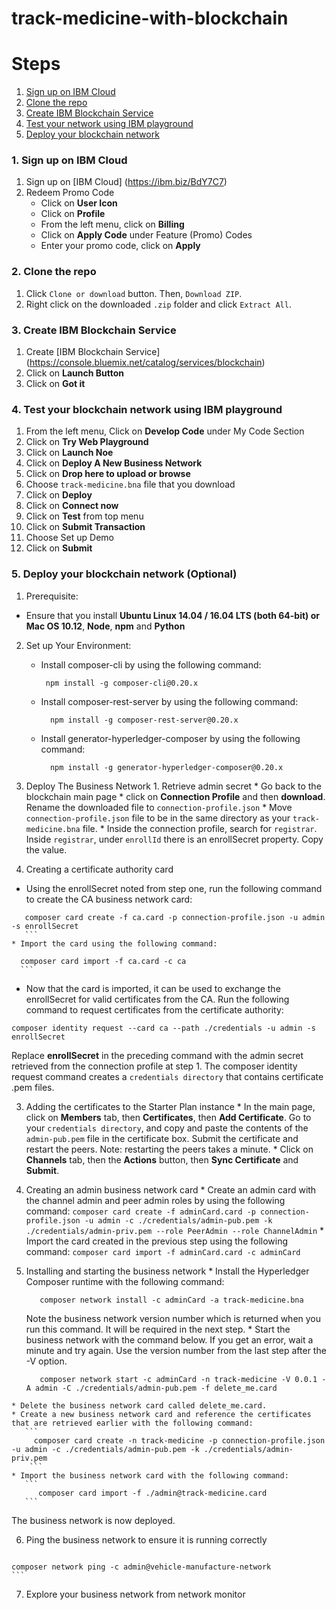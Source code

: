 # track-medicine-with-blockchain
# Steps

1. [Sign up on IBM Cloud](#1-sign-up-on-ibm-cloud)
2. [Clone the repo](#2-clone-the-repo)
3. [Create IBM Blockchain Service](#3-create-ibm-blockchain-service)
4. [Test your network using IBM playground](#4-test-your-blockchain-network-using-ibm-playground)
5. [Deploy your blockchain network ](#5-deploy-your-blockchain-network-optional )


### 1. Sign up on IBM Cloud
1. Sign up on [IBM Cloud] (https://ibm.biz/BdY7C7)
2. Redeem Promo Code 
   * Click on **User Icon**
   * Click on **Profile**
   * From the left menu, click on **Billing** 
   * Click on **Apply Code** under Feature (Promo) Codes
   * Enter your promo code, click on **Apply**

### 2. Clone the repo
1. Click `Clone or download` button. Then, `Download ZIP`.
2. Right click on the downloaded `.zip` folder and click `Extract All`.

### 3. Create IBM Blockchain Service
1. Create [IBM Blockchain Service] (https://console.bluemix.net/catalog/services/blockchain)
2. Click on **Launch Button**
3. Click on **Got it**

### 4. Test your blockchain network using IBM playground
1.  From the left menu, Click on **Develop Code** under My Code Section
2.  Click on **Try Web Playground**
3.  Click on **Launch Noe**
4.  Click on **Deploy A New Business Network**
5.  Click on **Drop here to upload or browse**
6.  Choose `track-medicine.bna` file that you download
7.  Click on **Deploy**
8.  Click on **Connect now**
9.  Click on **Test** from top menu
10. Click on **Submit Transaction**
11. Choose Set up Demo
12. Click on **Submit**

### 5. Deploy your blockchain network (Optional)
1. Prerequisite:
* Ensure that you install **Ubuntu Linux 14.04 / 16.04 LTS (both 64-bit) or Mac OS 10.12**, **Node**, **npm** and **Python**

2. Set up Your Environment:
   *  Install composer-cli by using the following command:
      ```
       npm install -g composer-cli@0.20.x
       ```
   *  Install composer-rest-server by using the following command:
      ```
        npm install -g composer-rest-server@0.20.x
       ```
   *  Install generator-hyperledger-composer by using the following command:
      ```
        npm install -g generator-hyperledger-composer@0.20.x
       ```
3. Deploy The Business Network
                             1. Retrieve admin secret
                                  * Go back to the blockchain main page
                                  * click on **Connection Profile** and then **download**. Rename the downloaded file to `connection-profile.json`
                                  * Move `connection-profile.json` file to be in the same directory as your `track-medicine.bna` file.
                                  * Inside the connection profile, search for `registrar`. Inside `registrar`, under `enrollId` there is an enrollSecret property. Copy the value.
   
  2. Creating a certificate authority card
   * Using the enrollSecret noted from step one, run the following command to create the CA business network card:
   ```
      composer card create -f ca.card -p connection-profile.json -u admin -s enrollSecret
      ```
   * Import the card using the following command:
   ```
      composer card import -f ca.card -c ca
      ```
   * Now that the card is imported, it can be used to exchange the enrollSecret for valid certificates from the CA. Run the following command to request certificates from the certificate authority:
   ```
   composer identity request --card ca --path ./credentials -u admin -s enrollSecret
   ```
   Replace **enrollSecret** in the preceding command with the admin secret retrieved from the connection profile at step 1. 
   The composer identity request command creates a `credentials directory` that contains certificate .pem files.

   
  3. Adding the certificates to the Starter Plan instance
    * In the main page, click on **Members** tab, then **Certificates**, then **Add Certificate**. Go to your `credentials directory`, and copy and paste the contents of the `admin-pub.pem` file in the certificate box. Submit the certificate and restart the peers. Note: restarting the peers takes a minute.
    * Click on **Channels** tab, then the **Actions** button, then **Sync Certificate** and **Submit**.
    
  4. Creating an admin business network card
    * Create an admin card with the channel admin and peer admin roles by using the following command:
    ```
      composer card create -f adminCard.card -p connection-profile.json -u admin -c ./credentials/admin-pub.pem -k ./credentials/admin-priv.pem --role PeerAdmin --role ChannelAdmin
    ```
    * Import the card created in the previous step using the following command:
    ```
       composer card import -f adminCard.card -c adminCard
    ```
    
  5. Installing and starting the business network
    * Install the Hyperledger Composer runtime with the following command:
     ```
        composer network install -c adminCard -a track-medicine.bna
      ```
      Note the business network version number which is returned when you run this command. It will be required in the next step.
    * Start the business network with the command below. If you get an error, wait a minute and try again. Use the version number from the last step after the -V option.
      ```
         composer network start -c adminCard -n track-medicine -V 0.0.1 -A admin -C ./credentials/admin-pub.pem -f delete_me.card
      ```
    * Delete the business network card called delete_me.card.
    * Create a new business network card and reference the certificates that are retrieved earlier with the following command:
       ```
         composer card create -n track-medicine -p connection-profile.json -u admin -c ./credentials/admin-pub.pem -k ./credentials/admin-priv.pem
        ```
    * Import the business network card with the following command:
       ```
          composer card import -f ./admin@track-medicine.card
       ```
   The business network is now deployed.

  6. Ping the business network to ensure it is running correctly
     ```
    composer network ping -c admin@vehicle-manufacture-network
    ```
    
  7. Explore your business network from network monitor

   
   
   



 
